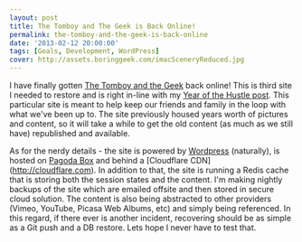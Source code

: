 ```yaml
---
layout: post
title: The Tomboy and The Geek is Back Online!
permalink: the-tomboy-and-the-geek-is-back-online
date: '2013-02-12 20:00:00'
tags: [Goals, Development, WordPress]
cover: http://assets.boringgeek.com/imacSceneryReduced.jpg
---
```


I have finally gotten [The Tomboy and the Geek](http://www.thetomboyandthegeek.com) back online! This is third site I needed to restore and is right in-line with my [Year of the Hustle post](/the-year-of-the-hustle/). This particular site is meant to help keep our friends and family in the loop with what we've been up to. The site previously housed years worth of pictures and content, so it will take a while to get the old content (as much as we still have) republished and available.

As for the nerdy details - the site is powered by [Wordpress](http://www.wordpress.org) (naturally), is hosted on [Pagoda Box](http://www.pagodabox.com) and behind a [Cloudflare CDN] (http://cloudflare.com). In addition to that, the site is running a Redis cache that is storing both the session states and the content. I'm making nightly backups of the site which are emailed offsite and then stored in secure cloud solution. The content is also being abstracted to other providers (Vimeo, YouTube, Picasa Web Albums, etc) and simply being referenced. In this regard, if there ever is another incident, recovering should be as simple as a Git push and a DB restore. Lets hope I never have to test that.
